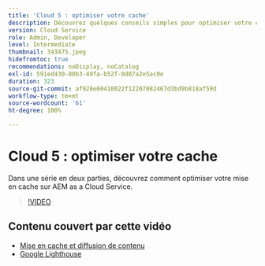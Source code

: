 ```yaml
---
title: 'Cloud 5 : optimiser votre cache'
description: Découvrez quelques conseils simples pour optimiser votre cache et accélérer votre site.
version: Cloud Service
role: Admin, Developer
level: Intermediate
thumbnail: 343475.jpeg
hidefromtoc: true
recommendations: noDisplay, noCatalog
exl-id: 591ed430-80b3-49fa-b52f-0d07a2e5ac0e
duration: 323
source-git-commit: af928e60410022f12207082467d3bd9b818af59d
workflow-type: tm+mt
source-wordcount: '61'
ht-degree: 100%

---
```


# Cloud 5 : optimiser votre cache

Dans une série en deux parties, découvrez comment optimiser votre mise en cache sur AEM as a Cloud Service.

>[!VIDEO](https://video.tv.adobe.com/v/343475?quality=12&learn=on)

## Contenu couvert par cette vidéo

+ [Mise en cache et diffusion de contenu](https://experienceleague.adobe.com/docs/experience-manager-cloud-service/content/implementing/content-delivery/caching.html?lang=fr)
+ [Google Lighthouse](https://developers.google.com/web/tools/lighthouse)

